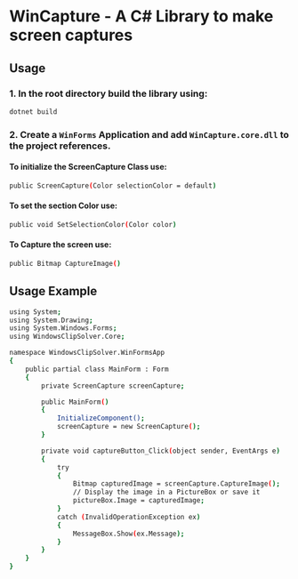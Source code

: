 # WinCapture - A C# Library to make screen captures
## Usage 
### 1. In the root directory build the library using:
```sh
dotnet build
```
### 2. Create a `WinForms` Application and add `WinCapture.core.dll` to the project references.
#### To initialize the ScreenCapture Class use:
```sh
public ScreenCapture(Color selectionColor = default)
```
#### To set the section Color use:
```sh
public void SetSelectionColor(Color color)
```
#### To Capture the screen use:
```sh
public Bitmap CaptureImage()
```
## Usage Example
```sh
using System;
using System.Drawing;
using System.Windows.Forms;
using WindowsClipSolver.Core;

namespace WindowsClipSolver.WinFormsApp
{
    public partial class MainForm : Form
    {
        private ScreenCapture screenCapture;

        public MainForm()
        {
            InitializeComponent();
            screenCapture = new ScreenCapture();
        }

        private void captureButton_Click(object sender, EventArgs e)
        {
            try
            {
                Bitmap capturedImage = screenCapture.CaptureImage();
                // Display the image in a PictureBox or save it
                pictureBox.Image = capturedImage;
            }
            catch (InvalidOperationException ex)
            {
                MessageBox.Show(ex.Message);
            }
        }
    }
}

```
